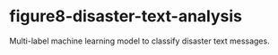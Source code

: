 # figure8-disaster-text-analysis
Multi-label machine learning model to classify disaster text messages.
